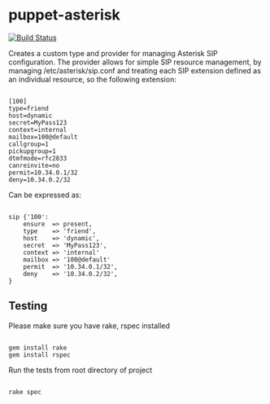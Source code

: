 
puppet-asterisk
===============
[![Build Status](https://travis-ci.org/AlexRRR/puppet-asterisk.png)](https://travis-ci.org/AlexRRR/puppet-asterisk)

Creates a custom type and provider for managing Asterisk SIP configuration. The provider allows for simple SIP resource management, by managing /etc/asterisk/sip.conf and treating each SIP extension defined as an individual resource, so the following extension:

<pre><code>
[100]
type=friend
host=dynamic
secret=MyPass123
context=internal
mailbox=100@default
callgroup=1
pickupgroup=1
dtmfmode=rfc2833
canreinvite=no
permit=10.34.0.1/32
deny=10.34.0.2/32
</code></pre>

Can be expressed as:

<pre><code>
sip {'100':
    ensure  => present,
    type    => 'friend',
    host    => 'dynamic',
    secret  => 'MyPass123',
    context => 'internal'
    mailbox => '100@default'
    permit  => '10.34.0.1/32',
    deny    => '10.34.0.2/32',
}
</code></pre>


Testing
-------

Please make sure you have rake, rspec installed

<pre><code>
gem install rake
gem install rspec
</pre></code>

Run the tests from root directory of project

<pre><code>
rake spec
</pre></code>








